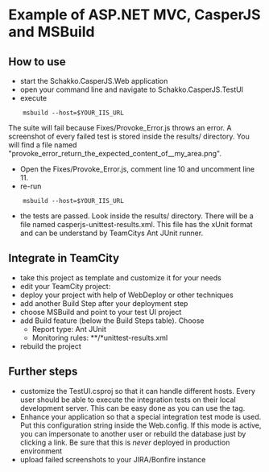 # Example of ASP.NET MVC, CasperJS and MSBuild

## How to use
 * start the Schakko.CasperJS.Web application
 * open your command line and navigate to Schakko.CasperJS.TestUI
 * execute 
```
	msbuild --host=$YOUR_IIS_URL
```
The suite will fail because Fixes/Provoke_Error.js throws an error. A screenshot of every failed test is stored inside the results/ directory. You will find a file named "provoke_error_return_the_expected_content_of__my_area.png".
 * Open the Fixes/Provoke_Error.js, comment line 10 and uncomment line 11.
 * re-run
```
	msbuild --host=$YOUR_IIS_URL
```
 * the tests are passed. Look inside the results/ directory. There will be a file named casperjs-unittest-results.xml. This file has the xUnit format and can be understand by TeamCitys Ant JUnit runner.
 
## Integrate in TeamCity
 * take this project as template and customize it for your needs
 * edit your TeamCity project:
  * deploy your project with help of WebDeploy or other techniques
  * add another Build Step after your deployment step
  * choose MSBuild and point to your test UI project
  * add Build feature (below the Build Steps table). Choose
	* Report type: Ant JUnit
	* Monitoring rules: **/*unittest-results.xml
 * rebuild the project

## Further steps
 * customize the TestUI.csproj so that it can handle different hosts. Every user should be able to execute the integration tests on their local development server. This can be easy done as you can use the <PropertyGroup> tag.
 * Enhance your application so that a special integration test mode is used. Put this configuration string inside the Web.config. If this mode is active, you can impersonate to another user or rebuild the database just by clicking a link. Be sure that this is *never* deployed in production environment
 * upload failed screenshots to your JIRA/Bonfire instance